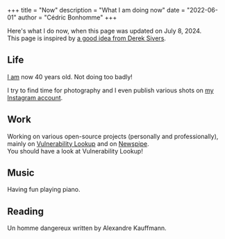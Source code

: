 +++
title = "Now"
description = "What I am doing now"
date = "2022-06-01"
author = "Cédric Bonhomme"
+++

Here's what I do now, when this page was updated on July 8, 2024.  
This page is inspired by [a good idea from Derek Sivers](https://nownownow.com/about).


## Life

[I am](https://pixelfed.social/i/web/post/728163567326126383) now 40 years old.
Not doing too badly!

I try to find time for photography and I even publish various shots
on [my Instagram account](https://www.instagram.com/_ecbo_/).

## Work

Working on various open-source projects (personally and professionally), mainly on
[Vulnerability Lookup](https://github.com/cve-search/vulnerability-lookup) and on
[Newspipe](https://github.com/cedricbonhomme/newspipe).  
You should have a look at Vulnerability Lookup!


## Music

Having fun playing piano.


## Reading

Un homme dangereux written by Alexandre Kauffmann.

